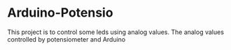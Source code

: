 # Arduino-Potensio

This project is to control some leds using analog values. 
The analog values controlled by potensiometer and Arduino

